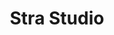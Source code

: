 ---
title: Stra Studio
year: 2021-10-01
img: '@assets/projects/strastudio.webp'
url: https://stra.studio
tags: Studio Website
---